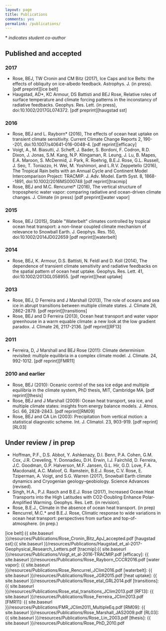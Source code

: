 ```yaml
---
layout: page
title: Publications
comments: yes
permalink: /publications/
---
```


\* *indicates student co-author*

## Published and accepted

### 2017

- Rose, BEJ, TW Cronin and CM Bitz (2017), Ice Caps and Ice Belts: the effects of obliquity on ice-albedo feedback. Astrophys. J. (in press). [pdf preprint][ice belt]
- Haugstad, AD*, KC Armour, DS Battisti and BEJ Rose, Relative roles of surface temperature and climate forcing patterns in the inconstancy of radiative feedbacks. Geophys. Res. Lett. (in press), doi:10.1002/2017GL074372. [pdf preprint][haugstad sst]

### 2016

- Rose, BEJ and L. Rayborn* (2016), The effects of ocean heat uptake on transient climate sensitivity. Current Climate Change Reports 2, 190--201, doi:10.1007/s40641-016-0048-4. [pdf reprint][efficacy]
- Voigt, A., M. Biasutti, J. Scheff, J. Bader, S. Bordoni, F. Codron, R.D. Dixon, J. Jonas, S.M. Kang, N.P. Klingaman, R. Leung, J. Lu, B. Mapes, E.A. Maroon, S. McDermid, J. Park, R. Roehrig, B.E.J. Rose, G.L. Russell, J. Seo, T. Toniazzo, H. Wei, M. Yoshimori, and L.R.V. Zeppetello (2016), The Tropical Rain belts with an Annual Cycle and Continent Model Intercomparison Project: TRACMIP. J. Adv. Model. Earth Syst. 8, 1868--1891, doi:10.1002/2016MS000748 [pdf reprint][tracmip]
- Rose, BEJ and M.C. Rencurrel* (2016), The vertical structure of tropospheric water vapor: comparing radiative and ocean-driven climate changes. J. Climate (in press) [pdf preprint][water vapor]

### 2015

- Rose, BEJ (2015), Stable "Waterbelt" climates controlled by tropical ocean heat transport: a non-linear coupled climate mechanism of relevance to Snowball Earth. J. Geophys. Res. 150, doi:10.1002/2014JD022659 [pdf reprint][waterbelt]

### 2014

- Rose, BEJ, K. Armour, D.S. Battisti, N. Feldl and D. Koll (2014), The dependence of transient climate sensitivity and radiative feedbacks on the spatial pattern of ocean heat uptake. Geophys. Res. Lett. 41, doi:10.1002/2013GL058955. [pdf reprint][heat uptake]

### 2013

- Rose, BEJ, D Ferreira and J Marshall (2013), The role of oceans and sea ice in abrupt transitions between multiple climate states.  J. Climate 26, 2862-2879. [pdf reprint][transitions]
- Rose, BEJ and D Ferreira (2013), Ocean heat transport and water vapor greenhouse in a warm equable climate: a new look at the low gradient paradox.  J. Climate 26, 2117-2136. [pdf reprint][RF13]

### 2011

- Ferreira, D, J Marshall and BEJ Rose (2011): Climate determinism revisited: multiple equilibria in a complex climate model.  J. Climate. 24, 992-1012. [pdf reprint][FMR11]

### 2010 and earlier

- Rose, BEJ (2010): Oceanic control of the sea ice edge and multiple equilibria in the climate system, PhD thesis, MIT, Cambridge MA. [pdf reprint][thesis]
- Rose, BEJ and J Marshall (2009): Ocean heat transport, sea ice, and multiple climate states: insights from energy balance models.  J. Atmos. Sci. 66, 2828-2843. [pdf reprint][RM09]
- Rose, BEJ and CA Lin (2003): Precipitation from vertical motion: a statistical diagnostic scheme.  Int. J. Climatol. 23, 903-919. [pdf reprint][RL03]

## Under review / in prep

- Hoffman, P.F., D.S. Abbot, Y. Ashkenazy, D.I. Benn, P.A. Cohen, G.M. Cox, J.R. Creveling, Y. Donnadieu, D.H. Erwin, I.J. Fairchild, D. Ferreira, J.C. Goodman, G.P. Halverson, M.F. Jansen, G.L. Hir, G.D. Love, F.A. Macdonald, A.C. Maloof, G. Ramstein, B.E.J. Rose, C.V. Rose, E. Tziperman, A. Voigt, and S.G. Warren (2017), Snowball Earth climate dynamics and Cryogenian geology–geobiology. Science Advances (revised).
- Singh, H.A., P.J. Rasch and B.E.J. Rose (2017), Increased Ocean Heat Transports into the High Latitudes with CO2-Doubling Enhance Polar-Amplified Warming. Geophys. Res. Lett. (in revision).
- Rose, B.E.J., Climate in the absence of ocean heat transport. (in prep)
- Rencurrel, M.C.* and B.E.J. Rose, Climatic response to wide variations in ocean heat transport: perspectives from surface and top-of-atmosphere. (in prep.)


[ice belt]:{{ site.baseurl }}/resources/Publications/Rose_Cronin_Bitz_ApJ_accepted.pdf
[haugstad sst]:{{ site.baseurl }}/resources/Publications/Haugstad_et_al-2017-Geophysical_Research_Letters.pdf
[tracmip]:{{ site.baseurl }}/resources/Publications/Voigt_et_al-2016-TRACMIP.pdf
[efficacy]: {{ site.baseurl }}/resources/Publications/Rose_Rayborn_CCCR2016.pdf
[water vapor]: {{ site.baseurl }}/resources/Publications/Rose_Rencurrel_JClim2016.pdf
[waterbelt]: {{ site.baseurl }}/resources/Publications/Rose_JGR2015.pdf
[heat uptake]: {{ site.baseurl }}/resources/Publications/Rose_etal_GRL2014.pdf
[transitions]: {{ site.baseurl }}/resources/Publications/Rose_etal_transitions_JClim2013.pdf
[RF13]: {{ site.baseurl }}/resources/Publications/Rose_Ferreira_JClim2013.pdf
[FMR11]: {{ site.baseurl }}/resources/Publications/FMR_JClim2011_MultipleEq.pdf
[RM09]: {{ site.baseurl }}/resources/Publications/Rose_Marshall_JAS2009.pdf
[RL03]: {{ site.baseurl }}/resources/Publications/Rose_Lin_2003.pdf
[thesis]: {{ site.baseurl }}/resources/Publications/Rose_PhD_2010.pdf
